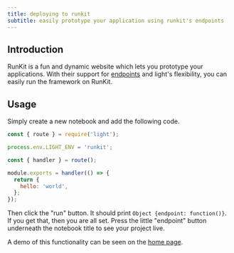 ```yaml
---
title: deploying to runkit
subtitle: easily prototype your application using runkit's endpoints
---
```


## Introduction

RunKit is a fun and dynamic website which lets you prototype your applications. With their support for [endpoints](https://runkit.com/docs/endpoint) and light's flexibility, you can easily run the framework on RunKit.

## Usage

Simply create a new notebook and add the following code.

```js
const { route } = require('light');

process.env.LIGHT_ENV = 'runkit';

const { handler } = route();

module.exports = handler(() => {
  return {
    hello: 'world',
  };
});
```

Then click the "run" button. It should print `Object {endpoint: function()}`. If you get that, then you are all set. Press the little "endpoint" button underneath the notebook title to see your project live.

A demo of this functionality can be seen on the [home page](/).
